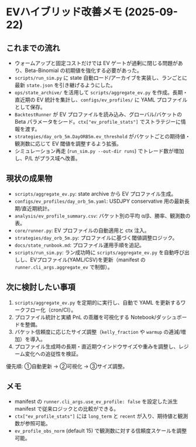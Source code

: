 # EVハイブリッド改善メモ (2025-09-22)

## これまでの流れ
- ウォームアップと固定コストだけでは EV ゲートが過剰に閉じる問題があり、Beta-Binomial の初期値を強化する必要があった。
- `scripts/run_sim.py` に state 自動ロード/アーカイブを実装し、ランごとに最新 `state.json` を引き継げるようにした。
- `ops/state_archive/` を活用して `scripts/aggregate_ev.py` を作成。長期・直近期の EV 統計を集計し、`configs/ev_profiles/` に YAML プロファイルとして保存。
- `BacktestRunner` が EV プロファイルを読み込み、グローバル/バケットの Beta パラメータをシード。`ctx["ev_profile_stats"]` でストラテジーに情報を渡す。
- `strategies/day_orb_5m.DayORB5m.ev_threshold` がバケットごとの期待値・観測数に応じて EV 閾値を調整するよう拡張。
- シミュレーション再走 (`run_sim.py --out-dir runs`) でトレード数が増加し、P/L がプラス域へ改善。

## 現状の成果物
- `scripts/aggregate_ev.py`: state archive から EV プロファイル生成。
- `configs/ev_profiles/day_orb_5m.yaml`: USDJPY conservative 用の最新長期/直近期統計。
- `analysis/ev_profile_summary.csv`: バケット別の平均 α/β、勝率、観測数の表。
- `core/runner.py`: EV プロファイルの自動適用と ctx 注入。
- `strategies/day_orb_5m.py`: プロファイルに基づく閾値調整ロジック。
- `docs/state_runbook.md`: プロファイル運用手順を追記。
- `scripts/run_sim.py`: ラン成功時に `scripts/aggregate_ev.py` を自動呼び出しし、EVプロファイル(YAML/CSV)を更新（manifest の `runner.cli_args.aggregate_ev` で制御）。

## 次に検討したい事項
1. `scripts/aggregate_ev.py` を定期的に実行し、自動で YAML を更新するワークフロー化（cron/CI）。
2. プロファイル統計と実績 PnL の乖離を可視化する Notebook/ダッシュボードを整備。
3. バケット信頼度に応じたサイズ調整（`kelly_fraction` や `warmup` の逓減/増加）を導入。
4. プロファイル生成時の長期・直近期ウインドウサイズや重みを調整し、レジーム変化への追従性を検証。

優先順: ①自動更新 → ②可視化 → ③サイズ調整。

## メモ
- manifest の `runner.cli_args.use_ev_profile: false` を設定した派生 manifest で従来ロジックとの比較ができる。
- `ctx["ev_profile_stats"]` には `long_term` と `recent` が入り、期待値と観測数が参照可能。
- `ev_profile_obs_norm` (default 15) で観測数に対する信頼度スケールを調整可能。
